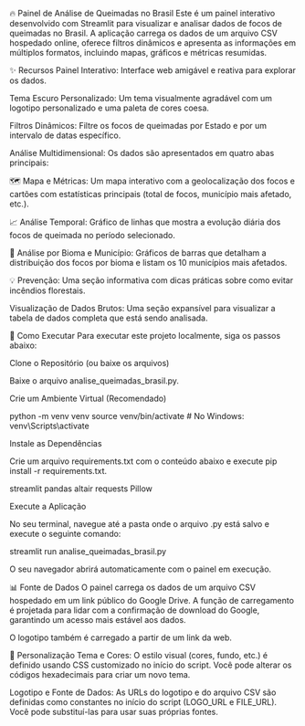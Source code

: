 🔥 Painel de Análise de Queimadas no Brasil
Este é um painel interativo desenvolvido com Streamlit para visualizar e analisar dados de focos de queimadas no Brasil. A aplicação carrega os dados de um arquivo CSV hospedado online, oferece filtros dinâmicos e apresenta as informações em múltiplos formatos, incluindo mapas, gráficos e métricas resumidas.

✨ Recursos
Painel Interativo: Interface web amigável e reativa para explorar os dados.

Tema Escuro Personalizado: Um tema visualmente agradável com um logotipo personalizado e uma paleta de cores coesa.

Filtros Dinâmicos: Filtre os focos de queimadas por Estado e por um intervalo de datas específico.

Análise Multidimensional: Os dados são apresentados em quatro abas principais:

🗺️ Mapa e Métricas: Um mapa interativo com a geolocalização dos focos e cartões com estatísticas principais (total de focos, município mais afetado, etc.).

📈 Análise Temporal: Gráfico de linhas que mostra a evolução diária dos focos de queimada no período selecionado.

🌳 Análise por Bioma e Município: Gráficos de barras que detalham a distribuição dos focos por bioma e listam os 10 municípios mais afetados.

💡 Prevenção: Uma seção informativa com dicas práticas sobre como evitar incêndios florestais.

Visualização de Dados Brutos: Uma seção expansível para visualizar a tabela de dados completa que está sendo analisada.

🚀 Como Executar
Para executar este projeto localmente, siga os passos abaixo:

Clone o Repositório (ou baixe os arquivos)

Baixe o arquivo analise_queimadas_brasil.py.

Crie um Ambiente Virtual (Recomendado)

python -m venv venv
source venv/bin/activate  # No Windows: venv\Scripts\activate

Instale as Dependências

Crie um arquivo requirements.txt com o conteúdo abaixo e execute pip install -r requirements.txt.

streamlit
pandas
altair
requests
Pillow

Execute a Aplicação

No seu terminal, navegue até a pasta onde o arquivo .py está salvo e execute o seguinte comando:

streamlit run analise_queimadas_brasil.py

O seu navegador abrirá automaticamente com o painel em execução.

📊 Fonte de Dados
O painel carrega os dados de um arquivo CSV hospedado em um link público do Google Drive. A função de carregamento é projetada para lidar com a confirmação de download do Google, garantindo um acesso mais estável aos dados.

O logotipo também é carregado a partir de um link da web.

🎨 Personalização
Tema e Cores: O estilo visual (cores, fundo, etc.) é definido usando CSS customizado no início do script. Você pode alterar os códigos hexadecimais para criar um novo tema.

Logotipo e Fonte de Dados: As URLs do logotipo e do arquivo CSV são definidas como constantes no início do script (LOGO_URL e FILE_URL). Você pode substituí-las para usar suas próprias fontes.
